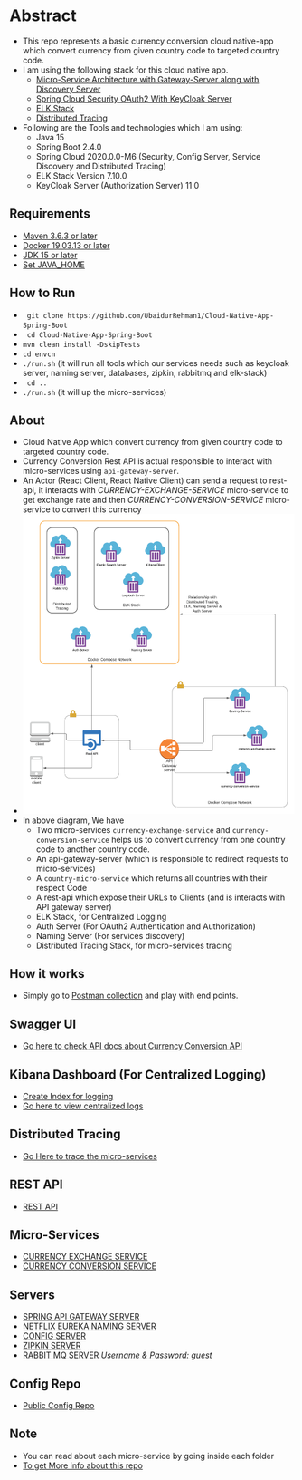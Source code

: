 Abstract
========
- This repo represents a basic currency conversion cloud native-app which convert currency from given country code to targeted country code.
- I am using the following stack for this cloud native app.   
    - [Micro-Service Architecture with Gateway-Server along with Discovery Server]()
    - [Spring Cloud Security OAuth2 With KeyCloak Server]()
    - [ELK Stack]()
    - [Distributed Tracing]()
- Following are the Tools and technologies which I am using:
  - Java 15
  - Spring Boot 2.4.0
  - Spring Cloud 2020.0.0-M6 (Security, Config Server, Service Discovery and Distributed Tracing)
  - ELK Stack Version 7.10.0
  - KeyCloak Server (Authorization Server) 11.0
    
Requirements
-----------
- [Maven 3.6.3 or later](./resource/install-require-softwares.md)
- [Docker 19.03.13 or later](./resource/install-require-softwares.md)
- [JDK 15 or later](./resource/install-require-softwares.md)
- [Set JAVA_HOME](./resource/install-require-softwares.md)

How to Run
----------
-   ``` git clone https://github.com/UbaidurRehman1/Cloud-Native-App-Spring-Boot```
-   ``` cd Cloud-Native-App-Spring-Boot```
-   ```mvn clean install -DskipTests```
-   ```cd envcn```
-   ```./run.sh``` (it will run all tools which our services needs such as keycloak server, naming server, databases, zipkin, rabbitmq and elk-stack)
-   ``` cd ..```
-   ``` ./run.sh ``` (it will up the micro-services)


About
----
- Cloud Native App which convert currency from given country code to targeted country code. 
- Currency Conversion Rest API  is actual responsible to interact with micro-services using ```api-gateway-server```. 
- An Actor (React Client, React Native Client) can  send a request to rest-api, it interacts with *CURRENCY-EXCHANGE-SERVICE*  micro-service to get exchange rate and then *CURRENCY-CONVERSION-SERVICE* micro-service to convert this currency
- ![Micro Service Architecture](resource/3cnAuthFlow.png)
- In above diagram, We have 
    - Two micro-services ```currency-exchange-service```  and ```currency-conversion-service``` helps us to convert currency from one country code to another country code.
    - An api-gateway-server (which is responsible to redirect requests to micro-services)
    - A ```country-micro-service``` which returns all countries with their respect Code
    - A rest-api which expose their URLs to Clients (and is interacts with API gateway server)
    - ELK Stack, for Centralized Logging
    - Auth Server (For OAuth2 Authentication and Authorization)
    - Naming Server (For services discovery)
    - Distributed Tracing Stack, for micro-services tracing

    
How it works
------------
- Simply go to [Postman collection](https://www.getpostman.com/collections/567dafcda4e68e8ab855) and play with end points.

Swagger UI
----------
- [Go here to check API docs about Currency Conversion API](http://localhost:5200/swagger-ui/index.html#/exchange-controller)

Kibana Dashboard (For Centralized Logging)
------------------------------------------
- [Create Index for logging](resource/create-index-for-logging.md)
- [Go here to view centralized logs](http://localhost:5601/app/discover#)

Distributed Tracing
-------------------
- [Go Here to trace the micro-services](http://localhost:9411/zipkin/)


REST API
--------
-   [REST API](http://localhost:5200/actuator/health)

Micro-Services
--------------
-   [CURRENCY EXCHANGE SERVICE](http://localhost:8000/actuator/health)
-   [CURRENCY CONVERSION SERVICE](http://localhost:8100/actuator/health)

Servers
-------
-   [SPRING API GATEWAY SERVER](http://localhost:8755/actuator/health)
-   [NETFLIX EUREKA NAMING SERVER](http://localhost:8761/)
-   [CONFIG SERVER](http://localhost:8888/actuator/health)
-   [ZIPKIN SERVER](http://localhost:9411/zipkin/)
-   [RABBIT MQ SERVER *Username & Password: guest*](http://localhost:15672/)

Config Repo
-----------
- [Public Config Repo](https://github.com/UbaidurRehman1/public-repo)

Note
----
- You can read about each micro-service by going inside each folder
- [To get More info about this repo](./moreinfo.md)